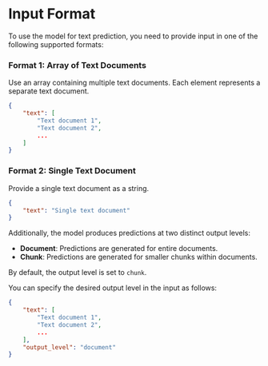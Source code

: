 # Input Format

To use the model for text prediction, you need to provide input in one of the following supported formats:

### Format 1: Array of Text Documents

Use an array containing multiple text documents. Each element represents a separate text document.

```json
{
    "text": [
        "Text document 1",
        "Text document 2",
        ...
    ]
}
```

### Format 2: Single Text Document

Provide a single text document as a string.

```json
{
    "text": "Single text document"
}
```

Additionally, the model produces predictions at two distinct output levels:

- **Document**: Predictions are generated for entire documents.
- **Chunk**: Predictions are generated for smaller chunks within documents.

By default, the output level is set to `chunk`.

You can specify the desired output level in the input as follows:

```json
{
    "text": [
        "Text document 1",
        "Text document 2",
        ...
    ],
    "output_level": "document"
}
